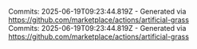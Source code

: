Commits: 2025-06-19T09:23:44.819Z - Generated via https://github.com/marketplace/actions/artificial-grass
<br>
Commits: 2025-06-19T09:23:44.819Z - Generated via https://github.com/marketplace/actions/artificial-grass
<br>
